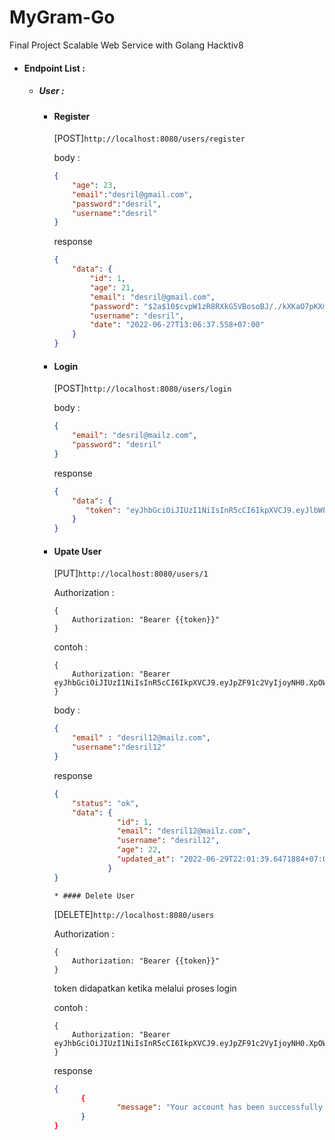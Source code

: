 # MyGram-Go
Final Project Scalable Web Service with Golang Hacktiv8


* #### Endpoint List : 
    * ##### User : 
        * #### Register
            
            [POST]```http://localhost:8080/users/register```
            
            body :

            ```json
            {
                "age": 23,
                "email":"desril@gmail.com",
                "password":"desril",
                "username":"desril"
            }
            ```

            response
            ```json
            {
                "data": {
                    "id": 1,
                    "age": 21,
                    "email": "desril@gmail.com",
                    "password": "$2a$10$cvpW1zR8RXkG5VBosoBJ/./kXKaO7pKXmzaLfUgsE6rU61TxqEJvi",
                    "username": "desril",
                    "date": "2022-06-27T13:06:37.558+07:00"
                }
            }
            ```
            
        * #### Login
            [POST]```http://localhost:8080/users/login```
            
            body :

            ```json
            {
                "email": "desril@mailz.com",
                "password": "desril"
            }
            ```

            response
            ```json
            {
                "data": {
                   "token": "eyJhbGciOiJIUzI1NiIsInR5cCI6IkpXVCJ9.eyJlbWFpbCI6ImRlc3JpbEBtYWlsei5jb20iLCJpZCI6MX0._CTowajg3nwUKU4qn4qJzP02pOmQBzzYcaZTEinmQs8"
                }
            }
            ```
            
       * #### Upate User
            [PUT]```http://localhost:8080/users/1```
            
            Authorization :

            ```
            {
                Authorization: "Bearer {{token}}"
            }
            ```

            contoh :
            ```
            {
                Authorization: "Bearer eyJhbGciOiJIUzI1NiIsInR5cCI6IkpXVCJ9.eyJpZF91c2VyIjoyNH0.XpOW4v9hpneBw9gnsVAGli_zDqj7VmMLW6ZHL80MauQ"
            }
            ```

            body :

            ```json
            {
                "email" : "desril12@mailz.com",
                "username":"desril12"
            }  
            ```

            response
            ```json
            {
                "status": "ok",
                "data": {
                          "id": 1,
                          "email": "desril12@mailz.com",
                          "username": "desril12",
                          "age": 22,
                          "updated_at": "2022-06-29T22:01:39.6471884+07:00"
                        }
            }
            ```
        
             * #### Delete User
            [DELETE]```http://localhost:8080/users```
            
            Authorization :

            ```
            {
                Authorization: "Bearer {{token}}"
            }
            ```

            token didapatkan ketika melalui proses login

            contoh :
            ```
            {
                Authorization: "Bearer eyJhbGciOiJIUzI1NiIsInR5cCI6IkpXVCJ9.eyJpZF91c2VyIjoyNH0.XpOW4v9hpneBw9gnsVAGli_zDqj7VmMLW6ZHL80MauQ"
            }
            ```            

            response
            ```json
            {
                  {
                          "message": "Your account has been successfully deleted"
                  }
            }
            ```

